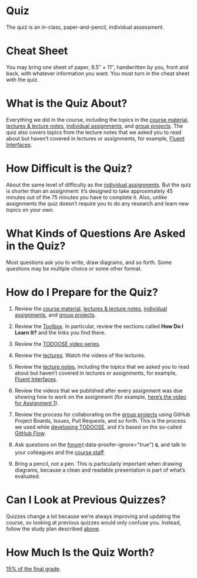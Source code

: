 # Quiz

The quiz is an in-class, paper-and-pencil, individual assessment.

# Cheat Sheet

You may bring one sheet of paper, 8.5″ × 11″, handwritten by you, front and back, with whatever information you want. You must turn in the cheat sheet with the quiz.

# What is the Quiz About?

Everything we did in the course, including the topics in the [course material](/#course-material), [lectures & lecture notes](/#lectures), [individual assignments](/#individual-assignments), and [group projects](/#group-projects). The quiz also covers topics from the lecture notes that we asked you to read about but haven’t covered in lectures or assignments, for example, [Fluent Interfaces](/lectures/3#fluent-interface).

# How Difficult is the Quiz?

About the same level of difficulty as the [individual assignments](/#individual-assignments). But the quiz is shorter than an assignment: it’s designed to take approximately 45 minutes out of the 75 minutes you have to complete it. Also, unlike assignments the quiz doesn’t require you to do any research and learn new topics on your own.

# What Kinds of Questions Are Asked in the Quiz?

Most questions ask you to write, draw diagrams, and so forth. Some questions may be multiple choice or some other format.

# How do I Prepare for the Quiz?

1. Review the [course material](/#course-material), [lectures & lecture notes](/#lectures), [individual assignments](/#individual-assignments), and [group projects](/#group-projects).

2. Review the [Toolbox](/toolbox). In particular, review the sections called **How Do I Learn It?** and the links you find there.

3. Review the [TODOOSE video series](/todoose).

4. Review the [lectures](/#lectures). Watch the videos of the lectures.

5. Review the [lecture notes](/#lectures), including the topics that we asked you to read about but haven’t covered in lectures or assignments, for example, [Fluent Interfaces](/lectures/3#fluent-interface).

6. Review the videos that we published after every assignment was due showing how to work on the assignment (for example, [here’s the video for Assignment 1](/assignments/1#working-on-the-assignment)).

7. Review the process for collaborating on the [group projects](/#group-projects) using GitHub Project Boards, Issues, Pull Requests, and so forth. This is the process we used while [developing TODOOSE](/todoose), and it’s based on the so-called [GitHub Flow](https://guides.github.com/introduction/flow/).

8. Ask questions on the [forum](https://github.com/jhu-oose/2019-students/issues){:data-proofer-ignore="true"} <small title="You must be a registered student logged into GitHub to see this.">🔒</small>, and talk to your colleagues and the [course staff](/staff).

9. Bring a pencil, not a pen. This is particularly important when drawing diagrams, because a clean and readable presentation is part of what’s evaluated.

# Can I Look at Previous Quizzes?

Quizzes change a lot because we’re always improving and updating the course, so looking at previous quizzes would only confuse you. Instead, follow the study plan described [above](#how-do-i-prepare-for-the-quiz).

# How Much Is the Quiz Worth?

[15% of the final grade](/policies#grades).
